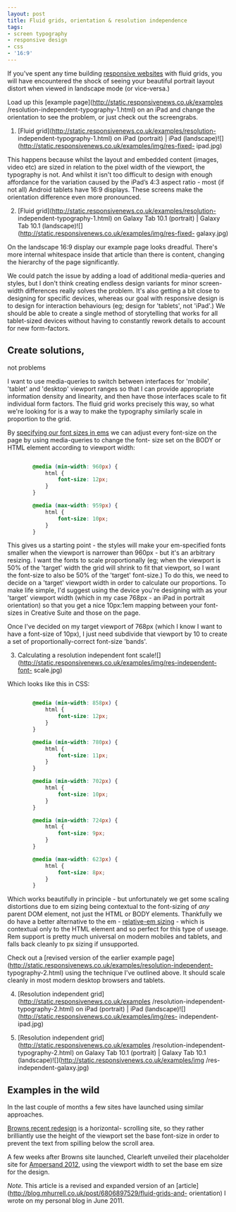 ```yaml
---
layout: post
title: Fluid grids, orientation & resolution independence
tags:
- screen typography
- responsive design
- css
- '16:9'
---
```

If you've spent any time building [responsive
websites](http://www.abookapart.com/products/responsive-web-design) with fluid
grids, you will have encountered the shock of seeing your beautiful portrait
layout distort when viewed in landscape mode (or vice-versa.)

Load up this [example page](http://static.responsivenews.co.uk/examples
/resolution-independent-typography-1.html) on an iPad and change the
orientation to see the problem, or just check out the screengrabs.

<!-- more -->

1. [Fluid grid](http://static.responsivenews.co.uk/examples/resolution-
independent-typography-1.html) on iPad (portrait) | iPad
(landscape)![](http://static.responsivenews.co.uk/examples/img/res-fixed-
ipad.jpg)

This happens because whilst the layout and embedded content (images, video
etc) are sized in relation to the pixel width of the viewport, the typography
is not. And whilst it isn't too difficult to design with enough affordance for
the variation caused by the iPad’s 4:3 aspect ratio - most (if not all)
Android tablets have 16:9 displays. These screens make the orientation
difference even more pronounced.

2. [Fluid grid](http://static.responsivenews.co.uk/examples/resolution-
independent-typography-1.html) on Galaxy Tab 10.1 (portrait) | Galaxy Tab 10.1
(landscape)![](http://static.responsivenews.co.uk/examples/img/res-fixed-
galaxy.jpg)

On the landscape 16:9 display our example page looks dreadful. There's more
internal whitespace inside that article than there is content, changing the
hierarchy of the page significantly.

We could patch the issue by adding a load of additional media-queries and
styles, but I don't think creating endless design variants for minor screen-
width differences really solves the problem. It's also getting a bit close to
designing for specific devices, whereas our goal with responsive design is to
design for interaction behaviours (eg; design for 'tablets', not 'iPad'.) We
should be able to create a single method of storytelling that works for all
tablet-sized devices without having to constantly rework details to account
for new form-factors.

## Create solutions,

not problems

I want to use media-queries to switch between interfaces for 'mobile',
'tablet' and 'desktop' viewport ranges so that I can provide appropriate
information density and linearity, and then have those interfaces scale to fit
individual form factors. The fluid grid works precisely this way, so what
we're looking for is a way to make the typography similarly scale in
proportion to the grid.

By [specifying our font sizes in ems](http://clagnut.com/blog/348/) we can
adjust every font-size on the page by using media-queries to change the font-
size set on the BODY or HTML element according to viewport width:

```css

        @media (min-width: 960px) {
            html {
                font-size: 12px;
            }
        }

        @media (max-width: 959px) {
            html {
                font-size: 10px;
            }
        }
```

This gives us a starting point - the styles will make your em-specified fonts
smaller when the viewport is narrower than 960px - but it's an arbitrary
resizing. I want the fonts to scale proportionally (eg; when the viewport is
50% of the 'target' width the grid will shrink to fit that viewport, so I want
the font-size to also be 50% of the 'target' font-size.) To do this, we need
to decide on a 'target' viewport width in order to calculate our proportions.
To make life simple, I'd suggest using the device you're designing with as
your 'target' viewport width (which in my case 768px - an iPad in portrait
orientation) so that you get a nice 10px:1em mapping between your font-sizes
in Creative Suite and those on the page.

Once I've decided on my target viewport of 768px (which I know I want to have
a font-size of 10px), I just need subdivide that viewport by 10 to create a
set of proportionally-correct font-size 'bands'.

3. Calculating a resolution independent font
scale![](http://static.responsivenews.co.uk/examples/img/res-independent-font-
scale.jpg)

Which looks like this in CSS:

```css

        @media (min-width: 858px) {
            html {
                font-size: 12px;
            }
        }

        @media (min-width: 780px) {
            html {
                font-size: 11px;
            }
        }

        @media (min-width: 702px) {
            html {
                font-size: 10px;
            }
        }

        @media (min-width: 724px) {
            html {
                font-size: 9px;
            }
        }

        @media (max-width: 623px) {
            html {
                font-size: 8px;
            }
        }
```

Which works beautifully in principle - but unfortunately we get some scaling
distortions due to em sizing being contextual to the font-sizing of _any_
parent DOM element, not just the HTML or BODY elements. Thankfully we do have
a better alternative to the em - [relative-em
sizing](http://snook.ca/archives/html_and_css/font-size-with-rem) - which is
contextual only to the HTML element and so perfect for this type of useage.
Rem support is pretty much universal on modern mobiles and tablets, and falls
back cleanly to px sizing if unsupported.

Check out a [revised version of the earlier example
page](http://static.responsivenews.co.uk/examples/resolution-independent-
typography-2.html) using the technique I've outlined above. It should scale
cleanly in most modern desktop browsers and tablets.

4. [Resolution independent grid](http://static.responsivenews.co.uk/examples
/resolution-independent-typography-2.html) on iPad (portrait) | iPad
(landscape)![](http://static.responsivenews.co.uk/examples/img/res-
independent-ipad.jpg)

5. [Resolution independent grid](http://static.responsivenews.co.uk/examples
/resolution-independent-typography-2.html) on Galaxy Tab 10.1 (portrait) |
Galaxy Tab 10.1 (landscape)![](http://static.responsivenews.co.uk/examples/img
/res-independent-galaxy.jpg)

## Examples in the wild

In the last couple of months a few sites have launched using similar
approaches.

[Browns recent redesign](http://brownsdesign.com/about/) is a horizontal-
scrolling site, so they rather brilliantly use the height of the viewport set
the base font-size in order to prevent the text from spilling below the scroll
area.

A few weeks after Browns site launched, Clearleft unveiled their placeholder
site for [Ampersand 2012](http://2012.ampersandconf.com/), using the viewport
width to set the base em size for the design.

_Note._ This article is a revised and expanded version of an
[article](http://blog.mhurrell.co.uk/post/6806897529/fluid-grids-and-
orientation) I wrote on my personal blog in June 2011.

